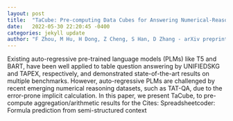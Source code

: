 ```yaml
---
layout: post
title:  "TaCube: Pre-computing Data Cubes for Answering Numerical-Reasoning Questions over Tabular Data"
date:   2022-05-30 22:20:45 -0400
categories: jekyll update
author: "F Zhou, M Hu, H Dong, Z Cheng, S Han, D Zhang - arXiv preprint arXiv:2205.12682, 2022"
---
```

Existing auto-regressive pre-trained language models (PLMs) like T5 and BART, have been well applied to table question answering by UNIFIEDSKG and TAPEX, respectively, and demonstrated state-of-the-art results on multiple benchmarks. However, auto-regressive PLMs are challenged by recent emerging numerical reasoning datasets, such as TAT-QA, due to the error-prone implicit calculation. In this paper, we present TaCube, to pre-compute aggregation/arithmetic results for the  Cites: Spreadsheetcoder: Formula prediction from semi-structured context
